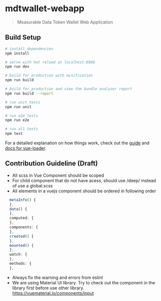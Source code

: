 # mdtwallet-webapp

> Measurable Data Token Wallet Web Application

## Build Setup

```bash
# install dependencies
npm install

# serve with hot reload at localhost:8080
npm run dev

# build for production with minification
npm run build

# build for production and view the bundle analyzer report
npm run build --report

# run unit tests
npm run unit

# run e2e tests
npm run e2e

# run all tests
npm test
```

For a detailed explanation on how things work, check out the [guide](http://vuejs-templates.github.io/webpack/) and [docs for vue-loader](http://vuejs.github.io/vue-loader).

## Contribution Guideline (Draft)

* All scss in Vue Component should be scoped
* For child component that do not have acess, should use /deep/ instead of use a global.scss
* All elements in a vuejs component should be ordered in following order

```javascript
  metaInfo() {
  },
  data() {
  },
  computed: {
  },
  components: {
  },
  created() {
  },
  mounted() {
  },
  watch: {
  },
  methods: {
  },
```
* Always fix the warning and errors from eslint
* We are using Material UI library. Try to check out the component in the library first before use other library. https://vuematerial.io/components/input